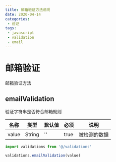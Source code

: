 ```yaml
---
title: 邮箱验证方法说明
date: 2020-04-14
categories:
 - 验证
tags:
 - javascript
 - validation
 - email
---
```

# 邮箱验证
邮箱验证方法

## emailValidation
验证字符串是否符合邮箱规则

名称|类型|默认值|必须|说明
---|---|---|---|---
value|String|''|true|被检测的数据

```javascript
import validations from '@/validations'

validations.emailValidation(value)
```